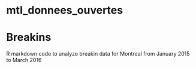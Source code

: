 # mtl_donnees_ouvertes

# Breakins

R markdown code to analyze breakin data for Montreal from January 2015 to March 2016

